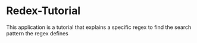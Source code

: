 # Redex-Tutorial
This application is a tutorial that explains a specific regex to find the search pattern the regex defines
